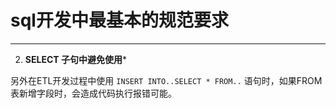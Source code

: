 
# sql开发中最基本的规范要求
----------

2. **SELECT 子句中避免使用***



 另外在ETL开发过程中使用 ` INSERT INTO..SELECT * FROM.. ` 语句时，如果FROM表新增字段时，会造成代码执行报错可能。
